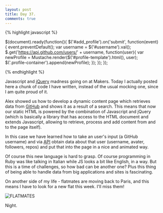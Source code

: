 ```yaml
---
layout: post
title: Day 37.
comments: true
---
```


{% highlight javascript %}

$(document).ready(function(){
	$('#add_profile').on('submit', function(event){
		event.preventDefault();
		var username = $('#username').val();
		$.get('https://api.github.com/users/' + username, function(user){
		var newProfile = Mustache.render($('#profile-template').html(), user);
		$('.profile-container').append(newProfile);
		});
	});
});

{% endhighlight %}

Javascript and [jQuery](http://en.wikipedia.org/wiki/JQuery) madness going on at Makers.
Today I actually posted here a chunk of code I have written, instead of the usual mocking one, since I am quite proud of it.

Alex showed us how to develop a dynamic content page which retrieves data from [GitHub](https://github.com/) and shows it as a result of a search. This means that now our static HTML is powered by the combination of Javascript and jQuery (which is basically a library that has access to the HTML document and extends Javascript, allowing to retrieve, process and add content from and to the page itself).

In this case we have learned how to take an user's input (a GitHub username) and via [API](http://en.wikipedia.org/wiki/Application_programming_interface) obtain data about that user (username, avater, followers, repos) and put that into the page in a nice and animated way.

Of course this new language is hard to  grasp. Of course programming in Ruby was like talking in Italian while JS looks a bit like English, in a way. But this is a time of challenges, so how bad can be another one? Plus this thing of being able to handle data from big applications and sites is fascinating.

On another side of my life - flatmates are moving back to Paris, and this means I have to look for a new flat this week. I'll miss them!

![FLATMATES](http://federicomaffei.github.io/public/images/flatmates.jpg)

Night.
